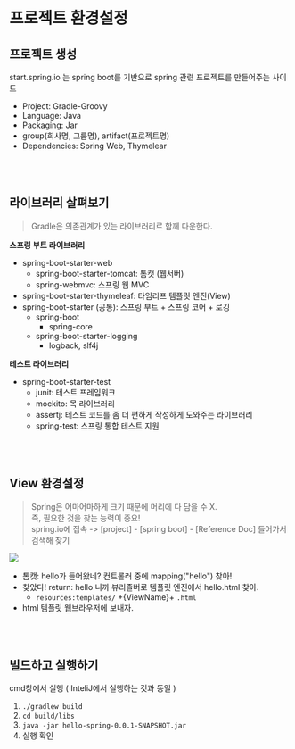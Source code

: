 # 프로젝트 환경설정
## 프로젝트 생성
start.spring.io 는 spring boot를 기반으로 spring 관련 프로젝트를 만들어주는 사이트
- Project: Gradle-Groovy
- Language: Java
- Packaging: Jar
- group(회사명, 그룹명), artifact(프로젝트명)
- Dependencies: Spring Web, Thymelear
</br>
</br>

## 라이브러리 살펴보기
> Gradle은 의존관계가 있는 라이브러리르 함께 다운한다.  

**스프링 부트 라이브러리**
- spring-boot-starter-web 
  - spring-boot-starter-tomcat: 톰캣 (웹서버) 
  - spring-webmvc: 스프링 웹 MVC
- spring-boot-starter-thymeleaf: 타임리프 템플릿 엔진(View) 
- spring-boot-starter (공통): 스프링 부트 + 스프링 코어 + 로깅
  - spring-boot 
    - spring-core
  - spring-boot-starter-logging 
    - logback, slf4j  

**테스트 라이브러리**
- spring-boot-starter-test
  - junit: 테스트 프레임워크
  - mockito: 목 라이브러리
  - assertj: 테스트 코드를 좀 더 편하게 작성하게 도와주는 라이브러리 
  - spring-test: 스프링 통합 테스트 지원
</br>
</br>
  
## View 환경설정  

> Spring은 어마어마하게 크기 때문에 머리에 다 담을 수 X.  
즉, 필요한 것을 찾는 능력이 중요!   
spring.io에 접속 -> [project] - [spring boot] - [Reference Doc] 들어가서 검색해 찾기    

<img src="https://images.velog.io/images/hono2030/post/76309860-e16d-46c7-ade9-0d2790e58abe/image.png">
  
- 톰캣: hello가 들어왔네? 컨트롤러 중에 mapping("hello") 찾아!
- 찾았다! return: hello 니까 뷰리졸버로 템플릿 엔진에서 hello.html 찾아.
    - `resources:templates/` +{ViewName}+ `.html`
- html 템플릿 웹브라우저에 보내자.

</br>
</br>

## 빌드하고 실행하기
cmd창에서 실행 ( InteliJ에서 실행하는 것과 동일 )
1. `./gradlew build`
2. `cd build/libs`
3. `java -jar hello-spring-0.0.1-SNAPSHOT.jar`
4. 실행 확인